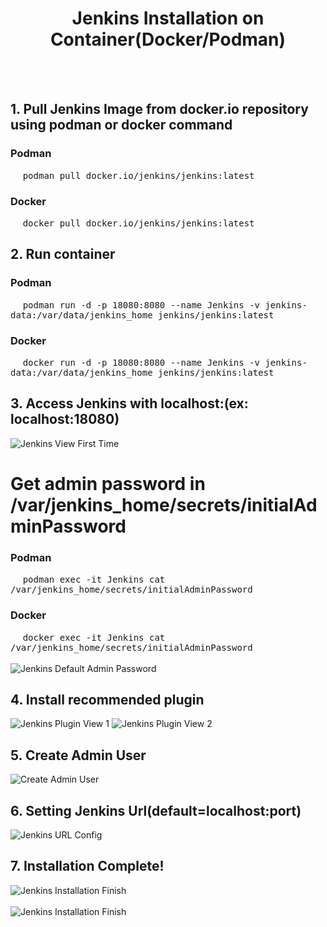 <div align="center">
    <h1>Jenkins Installation on Container(Docker/Podman)</h1>
</div>
<br></br>
<div>
    <h2>1. Pull Jenkins Image from docker.io repository using podman or docker command</h2>
    <h3>Podman</h3>
    &nbsp;&nbsp;&nbsp;&nbsp;
    <tt>
        podman pull docker.io/jenkins/jenkins:latest
    </tt>   
    <h3>Docker</h3>
    &nbsp;&nbsp;&nbsp;&nbsp;
    <tt>
        docker pull docker.io/jenkins/jenkins:latest
    </tt>
    <h2>2. Run container</h2>
    <h3>Podman</h3>
    &nbsp;&nbsp;&nbsp;&nbsp;
    <tt>
        podman run -d -p 18080:8080 --name Jenkins -v jenkins-data:/var/data/jenkins_home jenkins/jenkins:latest
    </tt>
    <h3>Docker</h3>
    &nbsp;&nbsp;&nbsp;&nbsp;
    <tt>
        docker run -d -p 18080:8080 --name Jenkins -v jenkins-data:/var/data/jenkins_home jenkins/jenkins:latest
    </tt>
    <h2>3. Access Jenkins with localhost:<port>(ex: localhost:18080)</h2>
    <img src="https://github.com/kgfathur/devops-internship/blob/main/images/jenkins-view-first-time.PNG" alt="Jenkins View First Time">
    <h1>Get admin password in /var/jenkins_home/secrets/initialAdminPassword</h1>
    <h3>Podman</h3>
    &nbsp;&nbsp;&nbsp;&nbsp;
    <tt>
        podman exec -it Jenkins cat /var/jenkins_home/secrets/initialAdminPassword
    </tt>
    <h3>Docker</h3>
    &nbsp;&nbsp;&nbsp;&nbsp;
    <tt>
        docker exec -it Jenkins cat /var/jenkins_home/secrets/initialAdminPassword
    </tt>
    <br></br>
    <img src="https://github.com/kgfathur/devops-internship/blob/main/images/jenkins-default-admin-password.PNG" alt="Jenkins Default Admin Password">
    <h2>4. Install recommended plugin</h2>
    <img src="https://github.com/kgfathur/devops-internship/blob/main/images/jenkins-view-plugin-1.PNG" alt="Jenkins Plugin View 1">
    <img src="https://github.com/kgfathur/devops-internship/blob/main/images/jenkins-view-plugin-2.PNG" alt="Jenkins Plugin View 2">
    <h2>5. Create Admin User</h2>
    <img src="https://github.com/kgfathur/devops-internship/blob/main/images/create-admin-user.PNG" alt="Create Admin User">
    <h2>6. Setting Jenkins Url(default=localhost:port)</h2>
    <img src="https://github.com/kgfathur/devops-internship/blob/main/images/jenkins-url-config.PNG" alt="Jenkins URL Config">
    <h2>7. Installation Complete!</h2>
    <img src="https://github.com/kgfathur/devops-internship/blob/main/images/jenkins-installation-finish.PNG" alt="Jenkins Installation Finish">
    <br></br>
    <img src="https://github.com/kgfathur/devops-internship/blob/main/images/jenkins-home.PNG" alt="Jenkins Installation Finish">
</div>
